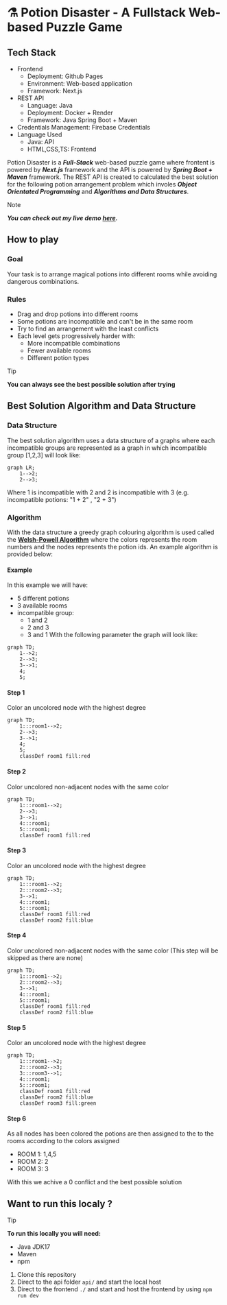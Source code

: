 # ⚗️ Potion Disaster - A Fullstack Web-based Puzzle Game
## Tech Stack
- Frontend
  - Deployment: Github Pages
  - Environment: Web-based application
  - Framework: Next.js
- REST API
  - Language: Java
  - Deployment: Docker + Render
  - Framework: Java Spring Boot + Maven
- Credentials Management: Firebase Credentials
- Language Used
  - Java: API
  - HTML,CSS,TS: Frontend

Potion Disaster is a **_Full-Stack_** web-based puzzle game where frontent is powered by **_Next.js_** framework and the API is powered by **_Spring Boot + Maven_** framework. The REST API is created to calculated the best solution for the following potion arrangement problem which involes **_Object Orientated Programming_** and **_Algorithms and Data Structures_**.
> [!NOTE]
> **_You can check out my live demo [here](https://th1f.github.io/Fullstack-Potion-Game/)._**
## How to play
### Goal
Your task is to arrange magical potions into different rooms while avoiding dangerous combinations.
### Rules
- Drag and drop potions into different rooms
- Some potions are incompatible and can't be in the same room
- Try to find an arrangement with the least conflicts
- Each level gets progressively harder with:
  - More incompatible combinations
  - Fewer available rooms
  - Different potion types
>[!TIP]
>**You can always see the best possible solution after trying**

## Best Solution Algorithm and Data Structure
### Data Structure
The best solution algorithm uses a data structure of a graphs where each incompatible groups are represented as a graph in which incompatible group [1,2,3] will look like:
```mermaid
graph LR;
    1-->2;
    2-->3;
```
Where 1 is incompatible with 2 and 2 is incompatible with 3 (e.g. incompatible potions: "1 + 2" , "2 + 3")
### Algorithm
With the data structure a greedy graph colouring algorithm is used called the [**Welsh-Powell Algorithm**](https://www.geeksforgeeks.org/welsh-powell-graph-colouring-algorithm/) where the colors represents the room numbers and the nodes represents the potion ids. An example algorithm is provided below:
#### Example
In this example we will have:
- 5 different potions
- 3 available rooms
- incompatible group:
  - 1 and 2
  - 2 and 3
  - 3 and 1
With the following parameter the graph will look like:
```mermaid
graph TD;
    1-->2;
    2-->3;
    3-->1;
    4;
    5;
```

#### Step 1
Color an uncolored node with the highest degree
```mermaid
graph TD;
    1:::room1-->2;
    2-->3;
    3-->1;
    4;
    5;
    classDef room1 fill:red
```
#### Step 2
Color uncolored non-adjacent nodes with the same color
```mermaid
graph TD;
    1:::room1-->2;
    2-->3;
    3-->1;
    4:::room1;
    5:::room1;
    classDef room1 fill:red
```
#### Step 3
Color an uncolored node with the highest degree
```mermaid
graph TD;
    1:::room1-->2;
    2:::room2-->3;
    3-->1;
    4:::room1;
    5:::room1;
    classDef room1 fill:red
    classDef room2 fill:blue
```

#### Step 4
Color uncolored non-adjacent nodes with the same color (This step will be skipped as there are none)
```mermaid
graph TD;
    1:::room1-->2;
    2:::room2-->3;
    3-->1;
    4:::room1;
    5:::room1;
    classDef room1 fill:red
    classDef room2 fill:blue
```

#### Step 5
Color an uncolored node with the highest degree
```mermaid
graph TD;
    1:::room1-->2;
    2:::room2-->3;
    3:::room3-->1;
    4:::room1;
    5:::room1;
    classDef room1 fill:red
    classDef room2 fill:blue
    classDef room3 fill:green
```
#### Step 6
As all nodes has been colored the potions are then assigned to the to the rooms according to the colors assigned
- ROOM 1: 1,4,5
- ROOM 2: 2
- ROOM 3: 3

With this we achive a 0 conflict and the best possible solution

## Want to run this localy ?
>[!TIP]
>**To run this locally you will need:**
>- Java JDK17
>- Maven
>- npm
1. Clone this repository
3. Direct to the api folder ``api/`` and start the local host 
4. Direct to the frontend ``./`` and start and host the frontend by using ``npm run dev``




